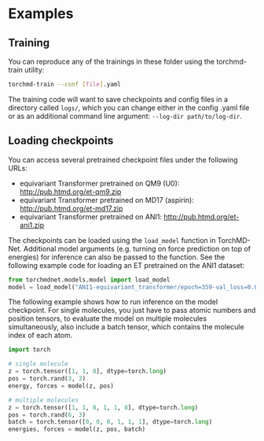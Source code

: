 # Examples

## Training

You can reproduce any of the trainings in these folder using the torchmd-train utility:

```bash
torchmd-train --conf [file].yaml
```
The training code will want to save checkpoints and config files in a directory called `logs/`, which you can change either in the config .yaml file or as an additional command line argument: `--log-dir path/to/log-dir`.

## Loading checkpoints
You can access several pretrained checkpoint files under the following URLs:
- equivariant Transformer pretrained on QM9 (U0): http://pub.htmd.org/et-qm9.zip
- equivariant Transformer pretrained on MD17 (aspirin): http://pub.htmd.org/et-md17.zip
- equivariant Transformer pretrained on ANI1: http://pub.htmd.org/et-ani1.zip


The checkpoints can be loaded using the `load_model` function in TorchMD-Net. Additional model arguments (e.g. turning on force prediction on top of energies) for inference can also be passed to the function. See the following example code for loading an ET pretrained on the ANI1 dataset:
```python
from torchmdnet.models.model import load_model
model = load_model("ANI1-equivariant_transformer/epoch=359-val_loss=0.0004-test_loss=0.0120.ckpt", derivative=True)
```
The following example shows how to run inference on the model checkpoint. For single molecules, you just have to pass atomic numbers and position tensors, to evaluate the model on multiple molecules simultaneously, also include a batch tensor, which contains the molecule index of each atom.
```python
import torch

# single molecule
z = torch.tensor([1, 1, 8], dtype=torch.long)
pos = torch.rand(3, 3)
energy, forces = model(z, pos)

# multiple molecules
z = torch.tensor([1, 1, 8, 1, 1, 8], dtype=torch.long)
pos = torch.rand(6, 3)
batch = torch.tensor([0, 0, 0, 1, 1, 1], dtype=torch.long)
energies, forces = model(z, pos, batch)
```
